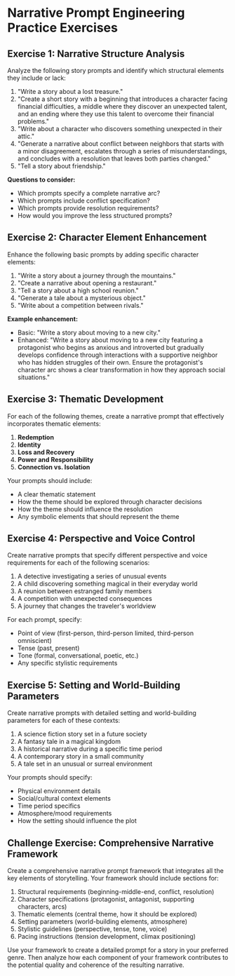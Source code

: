 # Narrative Prompt Engineering Practice Exercises

## Exercise 1: Narrative Structure Analysis

Analyze the following story prompts and identify which structural elements they include or lack:

1. "Write a story about a lost treasure."
2. "Create a short story with a beginning that introduces a character facing financial difficulties, a middle where they discover an unexpected talent, and an ending where they use this talent to overcome their financial problems."
3. "Write about a character who discovers something unexpected in their attic."
4. "Generate a narrative about conflict between neighbors that starts with a minor disagreement, escalates through a series of misunderstandings, and concludes with a resolution that leaves both parties changed."
5. "Tell a story about friendship."

**Questions to consider:**
- Which prompts specify a complete narrative arc?
- Which prompts include conflict specification?
- Which prompts provide resolution requirements?
- How would you improve the less structured prompts?

## Exercise 2: Character Element Enhancement

Enhance the following basic prompts by adding specific character elements:

1. "Write a story about a journey through the mountains."
2. "Create a narrative about opening a restaurant."
3. "Tell a story about a high school reunion."
4. "Generate a tale about a mysterious object."
5. "Write about a competition between rivals."

**Example enhancement:**
- Basic: "Write a story about moving to a new city."
- Enhanced: "Write a story about moving to a new city featuring a protagonist who begins as anxious and introverted but gradually develops confidence through interactions with a supportive neighbor who has hidden struggles of their own. Ensure the protagonist's character arc shows a clear transformation in how they approach social situations."

## Exercise 3: Thematic Development

For each of the following themes, create a narrative prompt that effectively incorporates thematic elements:

1. **Redemption**
2. **Identity**
3. **Loss and Recovery**
4. **Power and Responsibility**
5. **Connection vs. Isolation**

Your prompts should include:
- A clear thematic statement
- How the theme should be explored through character decisions
- How the theme should influence the resolution
- Any symbolic elements that should represent the theme

## Exercise 4: Perspective and Voice Control

Create narrative prompts that specify different perspective and voice requirements for each of the following scenarios:

1. A detective investigating a series of unusual events
2. A child discovering something magical in their everyday world
3. A reunion between estranged family members
4. A competition with unexpected consequences
5. A journey that changes the traveler's worldview

For each prompt, specify:
- Point of view (first-person, third-person limited, third-person omniscient)
- Tense (past, present)
- Tone (formal, conversational, poetic, etc.)
- Any specific stylistic requirements

## Exercise 5: Setting and World-Building Parameters

Create narrative prompts with detailed setting and world-building parameters for each of these contexts:

1. A science fiction story set in a future society
2. A fantasy tale in a magical kingdom
3. A historical narrative during a specific time period
4. A contemporary story in a small community
5. A tale set in an unusual or surreal environment

Your prompts should specify:
- Physical environment details
- Social/cultural context elements
- Time period specifics
- Atmosphere/mood requirements
- How the setting should influence the plot

## Challenge Exercise: Comprehensive Narrative Framework

Create a comprehensive narrative prompt framework that integrates all the key elements of storytelling. Your framework should include sections for:

1. Structural requirements (beginning-middle-end, conflict, resolution)
2. Character specifications (protagonist, antagonist, supporting characters, arcs)
3. Thematic elements (central theme, how it should be explored)
4. Setting parameters (world-building elements, atmosphere)
5. Stylistic guidelines (perspective, tense, tone, voice)
6. Pacing instructions (tension development, climax positioning)

Use your framework to create a detailed prompt for a story in your preferred genre. Then analyze how each component of your framework contributes to the potential quality and coherence of the resulting narrative.

